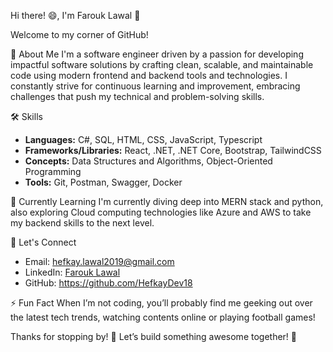 Hi there! 😄, I'm Farouk Lawal 👋


Welcome to my corner of GitHub!


🚀 About Me
I'm a software engineer driven by a passion for developing impactful software solutions by crafting clean, scalable, and maintainable code using modern frontend and backend tools and technologies. I constantly strive for continuous learning and improvement, embracing challenges that push my technical and problem-solving skills.


🛠 Skills
- **Languages:** C#, SQL, HTML, CSS, JavaScript, Typescript
- **Frameworks/Libraries:** React, .NET, .NET Core, Bootstrap, TailwindCSS
- **Concepts:** Data Structures and Algorithms, Object-Oriented Programming
- **Tools:** Git, Postman, Swagger, Docker
  

🌱 Currently Learning
I'm currently diving deep into MERN stack and python, also exploring Cloud computing technologies like Azure and AWS to take my backend skills to the next level.


🔗 Let's Connect
- Email: hefkay.lawal2019@gmail.com
- LinkedIn: [Farouk Lawal](https://www.linkedin.com/in/lawalfarouk/)
- GitHub: https://github.com/HefkayDev18
  

⚡ Fun Fact
When I’m not coding, you’ll probably find me geeking out over the latest tech trends, watching contents online or playing football games!


Thanks for stopping by! 🙌
Let’s build something awesome together! 🚀

<!--- ## 📫 Contact
🏆 What I’m Proud Of
Project X: Built a comprehensive employee management system that streamlined HR operations by 30%.
Open Source Contributions: Contributed to open-source projects focusing on .NET and React ecosystems.
Certifications: Completed a series of certifications in cloud computing, full-stack development, and software architecture.
🔭 I’m currently working on ...
- 🌱 I’m currently learning ...
- 👯 I’m looking to collaborate on ...
- 🤔 I’m looking for help with ...
- 💬 Ask me about ...
- - 😄 Pronouns: ...
- ⚡ Fun fact: ...
- 📫 How to reach me:-->



